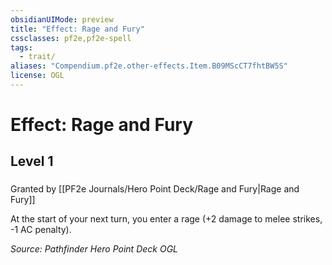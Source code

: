 ```yaml
---
obsidianUIMode: preview
title: "Effect: Rage and Fury"
cssclasses: pf2e,pf2e-spell
tags:
  - trait/
aliases: "Compendium.pf2e.other-effects.Item.B09MScCT7fhtBW5S"
license: OGL
---
```

# Effect: Rage and Fury
## Level 1
### 






Granted by [[PF2e Journals/Hero Point Deck/Rage and Fury|Rage and Fury]]

At the start of your next turn, you enter a rage (+2 damage to melee strikes, -1 AC penalty).

*Source: Pathfinder Hero Point Deck*
*OGL*